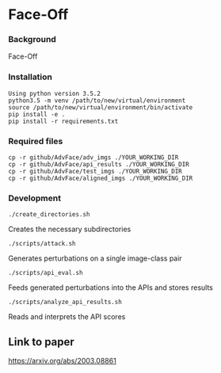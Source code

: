 # Face-Off

### Background
Face-Off

### Installation
```
Using python version 3.5.2
python3.5 -m venv /path/to/new/virtual/environment
source /path/to/new/virtual/environment/bin/activate
pip install -e .
pip install -r requirements.txt
```

### Required files
```
cp -r github/AdvFace/adv_imgs ./YOUR_WORKING_DIR
cp -r github/AdvFace/api_results ./YOUR_WORKING_DIR
cp -r github/AdvFace/test_imgs ./YOUR_WORKING_DIR
cp -r github/AdvFace/aligned_imgs ./YOUR_WORKING_DIR
```

### Development
```
./create_directories.sh
```
Creates the necessary subdirectories
```
./scripts/attack.sh
```
Generates perturbations on a single image-class pair
```
./scripts/api_eval.sh
```
Feeds generated perturbations into the APIs and stores results
```
./scripts/analyze_api_results.sh
```
Reads and interprets the API scores

## Link to paper
https://arxiv.org/abs/2003.08861
